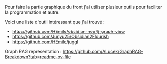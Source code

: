Pour faire la partie graphique du front j'ai utiliser plusieur outils pour faciliter la programmation et autre. 

Voici une liste d'outil intéressant que j'ai trouvé : 
- https://github.com/HEmile/obsidian-neo4j-graph-view
- https://github.com/Junyu25/Obsidian2Flourish
- https://github.com/HEmile/juggl


Graph RAG représentation : 
https://github.com/ALucek/GraphRAG-Breakdown?tab=readme-ov-file
